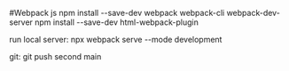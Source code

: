 #Webpack js
npm install --save-dev webpack webpack-cli webpack-dev-server
npm install --save-dev html-webpack-plugin

run local server:
npx webpack serve --mode development

git:
git push second main